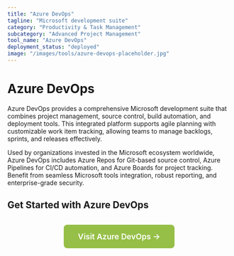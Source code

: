 ```yaml
---
title: "Azure DevOps"
tagline: "Microsoft development suite"
category: "Productivity & Task Management"
subcategory: "Advanced Project Management"
tool_name: "Azure DevOps"
deployment_status: "deployed"
image: "/images/tools/azure-devops-placeholder.jpg"
---
```


# Azure DevOps

Azure DevOps provides a comprehensive Microsoft development suite that combines project management, source control, build automation, and deployment tools. This integrated platform supports agile planning with customizable work item tracking, allowing teams to manage backlogs, sprints, and releases effectively.

Used by organizations invested in the Microsoft ecosystem worldwide, Azure DevOps includes Azure Repos for Git-based source control, Azure Pipelines for CI/CD automation, and Azure Boards for project tracking. Benefit from seamless Microsoft tools integration, robust reporting, and enterprise-grade security.

## Get Started with Azure DevOps

<div style="text-align: center; margin: 2rem 0;">
  <a href="https://azure.microsoft.com/en-us/services/devops" target="_blank" rel="noopener noreferrer" style="display: inline-block; background: #96BF47; color: white; padding: 1rem 2rem; text-decoration: none; border-radius: 8px; font-weight: 600; font-size: 1.1rem;">Visit Azure DevOps →</a>
</div>